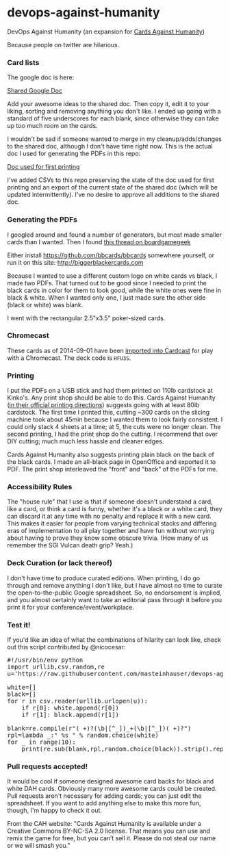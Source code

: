 devops-against-humanity
=======================

DevOps Against Humanity (an expansion for [Cards Against Humanity](http://www.cardsagainsthumanity.com))

Because people on twitter are hilarious.

### Card lists

The google doc is here:

[Shared Google Doc](https://docs.google.com/spreadsheets/d/1OKgmjNz8l7skYfrbrOtYT6QmSf_y-BzZOWJWZC3tbUQ/edit#gid=0)

Add your awesome ideas to the shared doc. Then copy it, edit it to your liking, sorting and removing anything you don't like. I ended up going with a standard of five underscores for each blank, since otherwise they can take up too much room on the cards.

I wouldn't be sad if someone wanted to merge in my cleanup/adds/changes to the shared doc, although I don't have time right now. This is the actual doc I used for generating the PDFs in this repo:

[Doc used for first printing](https://docs.google.com/spreadsheets/d/1LEf6qE3FMKRvSWRrKb3m5gcVHmw7aQctbegrWbxEsfA/edit?usp=sharing)

I've added CSVs to this repo preserving the state of the doc used for first printing and an export of the current state of the shared doc (which will be updated intermittently). I've no desire to approve all additions to the shared doc.

### Generating the PDFs

I googled around and found a number of generators, but most made smaller cards than I wanted. Then I found [this thread on boardgamegeek](http://rpggeek.com/thread/1160850/bigger-blacker-cards-another-custom-cah-card-pdf-g)

Either install https://github.com/bbcards/bbcards somewhere yourself, or run it on this site: http://biggerblackercards.com

Because I wanted to use a different custom logo on white cards vs black, I made two PDFs. That turned out to be good since I needed to print the black cards in color for them to look good, while the white ones were fine in black & white. When I wanted only one, I just made sure the other side (black or white) was blank.

I went with the rectangular 2.5"x3.5" poker-sized cards.

### Chromecast
These cards as of 2014-09-01 have been [imported into Cardcast](http://www.cardcastgame.com/browse/deck/HFU3S) for play with a Chromecast. The deck code is `HFU3S`.

### Printing

I put the PDFs on a USB stick and had them printed on 110lb cardstock at Kinko's. Any print shop should be able to do this. Cards Against Humanity ([in their official printing directions](http://www.cardsagainsthumanity.com/pdf/CAH_MainGame.pdf)) suggests going with at least 80lb cardstock. The first time I printed this, cutting ~300 cards on the slicing machine took about 45min because I wanted them to look fairly consistent. I could only stack 4 sheets at a time; at 5, the cuts were no longer clean. The second printing, I had the print shop do the cutting. I recommend that over DIY cutting; much much less hassle and cleaner edges.

Cards Against Humanity also suggests printing plain black on the back of the black cards. I made an all-black page in OpenOffice and exported it to PDF. The print shop interleaved the "front" and "back" of the PDFs for me.

### Accessibility Rules

The "house rule" that I use is that if someone doesn't understand a card, like a card, or think a card is funny, whether it's a black or a white card, they can discard it at any time with no penalty and replace it with a new card. This makes it easier for people from varying technical stacks and differing eras of implementation to all play together and have fun without worrying about having to prove they know some obscure trivia. (How many of us remember the SGI Vulcan death grip? Yeah.)

### Deck Curation (or lack thereof)

I don't have time to produce curated editions. When printing, I do go through and remove anything I don't like, but I have almost no time to curate the open-to-the-public Google spreadsheet. So, no endorsement is implied, and you almost certainly want to take an editorial pass through it before you print it for your conference/event/workplace.

### Test it!

If you'd like an idea of what the combinations of hilarity can look like, check out this script contributed by @nicocesar:

<pre>
#!/usr/bin/env python
import urllib,csv,random,re
u='https://raw.githubusercontent.com/masteinhauser/devops-against-humanity/master/cards-DevOpsAgainstHumanity.csv'

white=[]
black=[]
for r in csv.reader(urllib.urlopen(u)):
    if r[0]: white.append(r[0])
    if r[1]: black.append(r[1])

blank=re.compile(r"( +)?(\b|[^_])_+(\b|[^_])( +)?")
rpl=lambda _:" %s " % random.choice(white)
for _ in range(10):
    print(re.sub(blank,rpl,random.choice(black)).strip().replace(' .','.'))
</pre>

### Pull requests accepted!

It would be cool if someone designed awesome card backs for black and white DAH cards. Obviously many more awesome cards could be created. Pull requests aren't necessary for adding cards; you can just edit the spreadsheet. If you want to add anything else to make this more fun, though, I'm happy to check it out.

From the CAH website: "Cards Against Humanity is available under a Creative Commons BY-NC-SA 2.0 license. That means you can use and remix the game for free, but you can’t sell it. Please do not steal our name or we will smash you."

